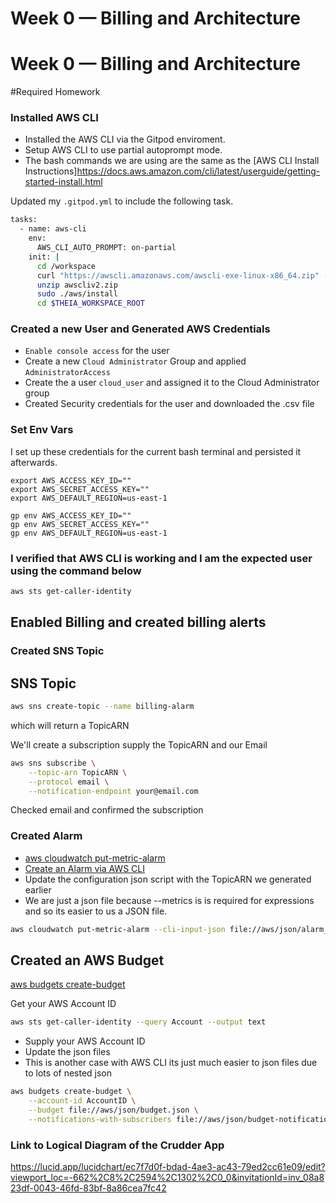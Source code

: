 # Week 0 — Billing and Architecture

# Week 0 — Billing and Architecture
#Required Homework

### Installed AWS CLI

- Installed the AWS CLI via the Gitpod enviroment.
- Setup AWS CLI to use partial autoprompt mode.
- The bash commands we are using are the same as the [AWS CLI Install Instructions]https://docs.aws.amazon.com/cli/latest/userguide/getting-started-install.html


Updated my `.gitpod.yml` to include the following task.

```sh
tasks:
  - name: aws-cli
    env:
      AWS_CLI_AUTO_PROMPT: on-partial
    init: |
      cd /workspace
      curl "https://awscli.amazonaws.com/awscli-exe-linux-x86_64.zip" -o "awscliv2.zip"
      unzip awscliv2.zip
      sudo ./aws/install
      cd $THEIA_WORKSPACE_ROOT
```

### Created a new User and Generated AWS Credentials

- `Enable console access` for the user
- Create a new `Cloud Administrator` Group and applied `AdministratorAccess`
- Create the a user ```cloud_user``` and assigned it to the Cloud Administrator group
- Created Security credentials for the user and downloaded the .csv file


### Set Env Vars

I set up these credentials for the current bash terminal and persisted it afterwards. 
```
export AWS_ACCESS_KEY_ID=""
export AWS_SECRET_ACCESS_KEY=""
export AWS_DEFAULT_REGION=us-east-1
```

```
gp env AWS_ACCESS_KEY_ID=""
gp env AWS_SECRET_ACCESS_KEY=""
gp env AWS_DEFAULT_REGION=us-east-1
```

### I verified that AWS CLI is working and I am the expected user using the command below

```sh
aws sts get-caller-identity
```

## Enabled Billing and created billing alerts 


### Created SNS Topic

## SNS Topic
```sh
aws sns create-topic --name billing-alarm
```
which will return a TopicARN

We'll create a subscription supply the TopicARN and our Email
```sh
aws sns subscribe \
    --topic-arn TopicARN \
    --protocol email \
    --notification-endpoint your@email.com
```

Checked email and confirmed the subscription

### Created Alarm

- [aws cloudwatch put-metric-alarm](https://docs.aws.amazon.com/cli/latest/reference/cloudwatch/put-metric-alarm.html)
- [Create an Alarm via AWS CLI](https://aws.amazon.com/premiumsupport/knowledge-center/cloudwatch-estimatedcharges-alarm/)
- Update the configuration json script with the TopicARN we generated earlier
- We are just a json file because --metrics is is required for expressions and so its easier to us a JSON file.

```sh
aws cloudwatch put-metric-alarm --cli-input-json file://aws/json/alarm_config.json
```

## Created an AWS Budget

[aws budgets create-budget](https://docs.aws.amazon.com/cli/latest/reference/budgets/create-budget.html)

Get your AWS Account ID
```sh
aws sts get-caller-identity --query Account --output text
```

- Supply your AWS Account ID
- Update the json files
- This is another case with AWS CLI its just much easier to json files due to lots of nested json

```sh
aws budgets create-budget \
    --account-id AccountID \
    --budget file://aws/json/budget.json \
    --notifications-with-subscribers file://aws/json/budget-notifications-with-subscribers.json
```
### Link to Logical Diagram of the Crudder App
https://lucid.app/lucidchart/ec7f7d0f-bdad-4ae3-ac43-79ed2cc61e09/edit?viewport_loc=-662%2C8%2C2594%2C1302%2C0_0&invitationId=inv_08a823df-0043-46fd-83bf-8a86cea7fc42
